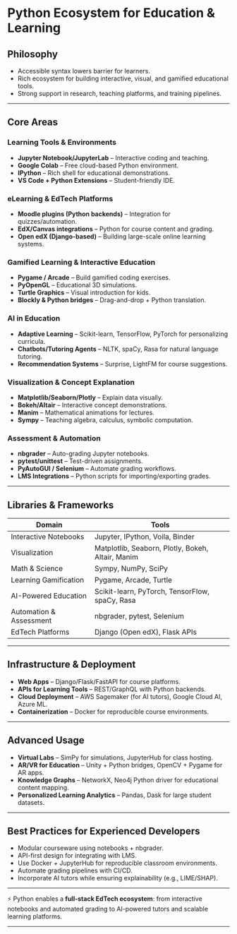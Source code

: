 
# Python Ecosystem for Education & Learning

## Philosophy

* Accessible syntax lowers barrier for learners.
* Rich ecosystem for building interactive, visual, and gamified educational tools.
* Strong support in research, teaching platforms, and training pipelines.

---

## Core Areas

### Learning Tools & Environments

* **Jupyter Notebook/JupyterLab** – Interactive coding and teaching.
* **Google Colab** – Free cloud-based Python environment.
* **IPython** – Rich shell for educational demonstrations.
* **VS Code + Python Extensions** – Student-friendly IDE.

### eLearning & EdTech Platforms

* **Moodle plugins (Python backends)** – Integration for quizzes/automation.
* **EdX/Canvas integrations** – Python for course content and grading.
* **Open edX (Django-based)** – Building large-scale online learning systems.

### Gamified Learning & Interactive Education

* **Pygame / Arcade** – Build gamified coding exercises.
* **PyOpenGL** – Educational 3D simulations.
* **Turtle Graphics** – Visual introduction for kids.
* **Blockly & Python bridges** – Drag-and-drop + Python translation.

### AI in Education

* **Adaptive Learning** – Scikit-learn, TensorFlow, PyTorch for personalizing curricula.
* **Chatbots/Tutoring Agents** – NLTK, spaCy, Rasa for natural language tutoring.
* **Recommendation Systems** – Surprise, LightFM for course suggestions.

### Visualization & Concept Explanation

* **Matplotlib/Seaborn/Plotly** – Explain data visually.
* **Bokeh/Altair** – Interactive concept demonstrations.
* **Manim** – Mathematical animations for lectures.
* **Sympy** – Teaching algebra, calculus, symbolic computation.

### Assessment & Automation

* **nbgrader** – Auto-grading Jupyter notebooks.
* **pytest/unittest** – Test-driven assignments.
* **PyAutoGUI / Selenium** – Automate grading workflows.
* **LMS Integrations** – Python scripts for importing/exporting grades.

---

## Libraries & Frameworks

| Domain                  | Tools                                             |
| ----------------------- | ------------------------------------------------- |
| Interactive Notebooks   | Jupyter, IPython, Voila, Binder                   |
| Visualization           | Matplotlib, Seaborn, Plotly, Bokeh, Altair, Manim |
| Math & Science          | Sympy, NumPy, SciPy                               |
| Learning Gamification   | Pygame, Arcade, Turtle                            |
| AI-Powered Education    | Scikit-learn, PyTorch, TensorFlow, spaCy, Rasa    |
| Automation & Assessment | nbgrader, pytest, Selenium                        |
| EdTech Platforms        | Django (Open edX), Flask APIs                     |

---

## Infrastructure & Deployment

* **Web Apps** – Django/Flask/FastAPI for course platforms.
* **APIs for Learning Tools** – REST/GraphQL with Python backends.
* **Cloud Deployment** – AWS Sagemaker (for AI tutors), Google Cloud AI, Azure ML.
* **Containerization** – Docker for reproducible course environments.

---

## Advanced Usage

* **Virtual Labs** – SimPy for simulations, JupyterHub for class hosting.
* **AR/VR for Education** – Unity + Python bridges, OpenCV + Pygame for AR apps.
* **Knowledge Graphs** – NetworkX, Neo4j Python driver for educational content mapping.
* **Personalized Learning Analytics** – Pandas, Dask for large student datasets.

---

## Best Practices for Experienced Developers

* Modular courseware using notebooks + nbgrader.
* API-first design for integrating with LMS.
* Use Docker + JupyterHub for reproducible classroom environments.
* Automate grading pipelines with CI/CD.
* Incorporate AI tutors while ensuring explainability (e.g., LIME/SHAP).

---

⚡ Python enables a **full-stack EdTech ecosystem**: from interactive notebooks and automated grading to AI-powered tutors and scalable learning platforms.

---

